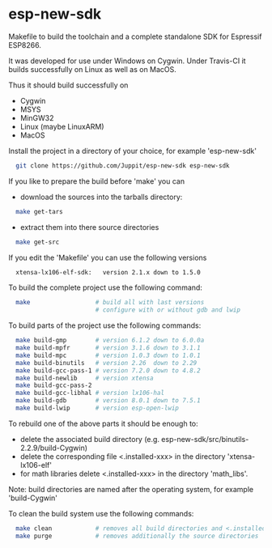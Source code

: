 # esp-new-sdk

Makefile to build the toolchain and a complete standalone SDK for Espressif ESP8266.

It was developed for use under Windows on Cygwin. 
Under Travis-CI it builds successfully on Linux as well as on MacOS.

Thus it should build successfully on
- Cygwin
- MSYS
- MinGW32
- Linux (maybe LinuxARM)
- MacOS

Install the project in a directory of your choice, for example 'esp-new-sdk'
```bash
  git clone https://github.com/Juppit/esp-new-sdk esp-new-sdk
```

If you like to prepare the build before 'make' you can
- download the sources into the tarballs directory:
```bash
  make get-tars
```
- extract them into there source directories
```bash
  make get-src
```

If you edit the 'Makefile' you can use the following versions
```bash
  xtensa-lx106-elf-sdk:   version 2.1.x down to 1.5.0
```

To build the complete project use the following command:
```bash
  make                  # build all with last versions
                        # configure with or without gdb and lwip
```

To build parts of the project use the following commands:
```bash
  make build-gmp        # version 6.1.2 down to 6.0.0a
  make build-mpfr       # version 3.1.6 down to 3.1.1
  make build-mpc        # version 1.0.3 down to 1.0.1
  make build-binutils   # version 2.26  down to 2.29
  make build-gcc-pass-1 # version 7.2.0 down to 4.8.2
  make build-newlib     # version xtensa
  make build-gcc-pass-2
  make build-gcc-libhal # version lx106-hal
  make build-gdb        # version 8.0.1 down to 7.5.1
  make build-lwip       # version esp-open-lwip
```

To rebuild one of the above parts it should be enough to:
- delete the associated build directory (e.g. esp-new-sdk/src/binutils-2.2.9/build-Cygwin)
- delete the corresponding file <.installed-xxx> in the directory 'xtensa-lx106-elf'
- for math libraries delete <.installed-xxx> in the directory 'math_libs'.

Note: build directories are named after the operating system, for example 'build-Cygwin'

To clean the build system use the following commands:
```bash
  make clean            # removes all build directories and <.installed-xxx> marker
  make purge            # removes additionally the source directories
```
